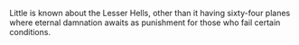 Little is known about the Lesser Hells, other than it having sixty-four planes where eternal damnation awaits as punishment for those who fail certain conditions.
